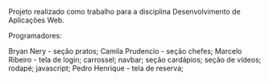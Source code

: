 Projeto realizado como trabalho para a disciplina Desenvolvimento de Aplicações Web.

Programadores:

Bryan Nery - seção pratos;
Camila Prudencio - seção chefes;
Marcelo Ribeiro - tela de login; carrossel; navbar; seção cardápios; seção de vídeos; rodapé; javascript;
Pedro Henrique - tela de reserva;

